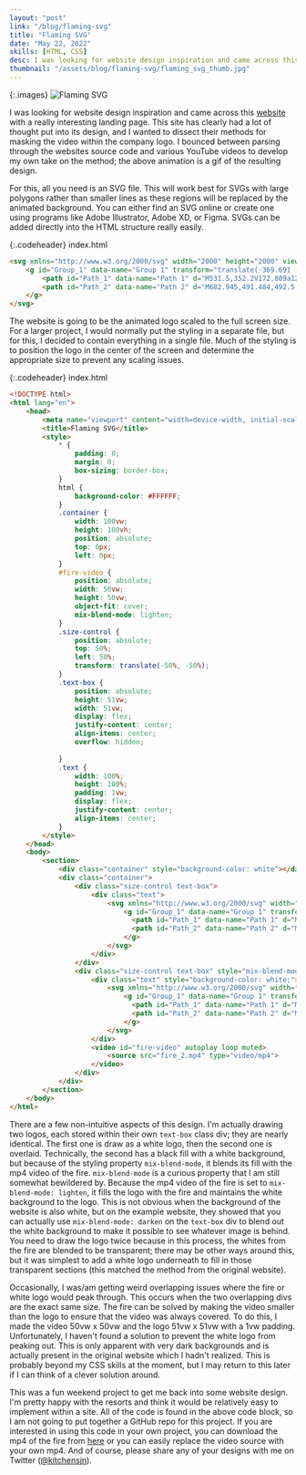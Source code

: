 ```yaml
---
layout: "post"
link: "/blog/flaming-svg"
title: "Flaming SVG"
date: "May 22, 2022"
skills: [HTML, CSS]
desc: I was looking for website design inspiration and came across this [website](https://crustac.fr/en/home/) with a really interesting landing page. This site has clearly had a lot of thought put into its design, and I wanted to dissect their methods for masking the video within the company logo. I bounced between parsing through the websites source code and various YouTube videos to develop my own take on the method; the above animation is a gif of the resulting design.
thumbnail: "/assets/blog/flaming-svg/flaming_svg_thumb.jpg"
---
```


{:.images}
![Flaming SVG](/assets/blog/flaming-svg/flaming_svg_small.gif)

I was looking for website design inspiration and came across this [website](https://crustac.fr/en/home/) with a really interesting landing page. This site has clearly had a lot of thought put into its design, and I wanted to dissect their methods for masking the video within the company logo. I bounced between parsing through the websites source code and various YouTube videos to develop my own take on the method; the above animation is a gif of the resulting design.

For this, all you need is an SVG file. This will work best for SVGs with large polygons rather than smaller lines as these regions will be replaced by the animated background. You can either find an SVG online or create one using programs like Adobe Illustrator, Adobe XD, or Figma. SVGs can be added directly into the HTML structure really easily.

{:.codeheader}
index.html
```html
<svg xmlns="http://www.w3.org/2000/svg" width="2000" height="2000" viewBox="0 0 500 500">
    <g id="Group_1" data-name="Group 1" transform="translate(-369.691 -12.506)">
        <path id="Path_1" data-name="Path 1" d="M531.5,352.2V172.809a12.674,12.674,0,0,1,3.088-8.291l47.761-55.347a12.673,12.673,0,0,0,3.088-8.291V25.237a12.765,12.765,0,0,0-12.8-12.731H490.354a12.765,12.765,0,0,0-12.8,12.731V374.775a12.761,12.761,0,0,1-12.791,12.731H382.487a12.765,12.765,0,0,0-12.8,12.731v99.539a12.765,12.765,0,0,0,12.8,12.731H572.636a12.765,12.765,0,0,0,12.8-12.731V424.133a12.673,12.673,0,0,0-3.088-8.291l-47.761-55.347A12.674,12.674,0,0,1,531.5,352.2Z" transform="translate(0 0)" fill="black"/>
        <path id="Path_2" data-name="Path 2" d="M682.945,491.484,492.5,270.8a12.683,12.683,0,0,1,0-16.583L682.945,33.528a12.724,12.724,0,0,0-9.708-21.022H554.413a12.819,12.819,0,0,0-9.708,4.435L417.358,164.518a12.675,12.675,0,0,0-3.088,8.291V352.2a12.674,12.674,0,0,0,3.088,8.291L544.7,508.067a12.823,12.823,0,0,0,9.708,4.439h118.82A12.725,12.725,0,0,0,682.945,491.484Z" transform="translate(183.635 0)" fill="black"/>
    </g>
</svg>
```

The website is going to be the animated logo scaled to the full screen size. For a larger project, I would normally put the styling in a separate file, but for this, I decided to contain everything in a single file. Much of the styling is to position the logo in the center of the screen and determine the appropriate size to prevent any scaling issues.

{:.codeheader}
index.html
```html
<!DOCTYPE html>
<html lang="en">
    <head>
        <meta name="viewport" content="width=device-width, initial-scale=1.0">
        <title>Flaming SVG</title>
        <style>
            * {
                padding: 0;
                margin: 0;
                box-sizing: border-box;
            }
            html {
                background-color: #FFFFFF;
            }
            .container {
                width: 100vw;
                height: 100vh;
                position: absolute;
                top: 0px;
                left: 0px;
            }
            #fire-video {
                position: absolute;
                width: 50vw;
                height: 50vw;
                object-fit: cover;
                mix-blend-mode: lighten;
            }
            .size-control {
                position: absolute;
                top: 50%;
                left: 50%;
                transform: translate(-50%, -50%);
            }
            .text-box {
                position: absolute;
                height: 51vw;
                width: 51vw;
                display: flex;
                justify-content: center;
                align-items: center;
                overflow: hidden;
                
            }
            .text {
                width: 100%;
                height: 100%;
                padding: 1vw;
                display: flex;
                justify-content: center;
                align-items: center;
            }
        </style>
    </head>
    <body>
        <section>
            <div class="container" style="background-color: white"></div>
            <div class="container">
                <div class="size-control text-box">
                    <div class="text">
                        <svg xmlns="http://www.w3.org/2000/svg" width="2000" height="2000" viewBox="0 0 500 500">
                            <g id="Group_1" data-name="Group 1" transform="translate(-369.691 -12.506)">
                              <path id="Path_1" data-name="Path 1" d="M531.5,352.2V172.809a12.674,12.674,0,0,1,3.088-8.291l47.761-55.347a12.673,12.673,0,0,0,3.088-8.291V25.237a12.765,12.765,0,0,0-12.8-12.731H490.354a12.765,12.765,0,0,0-12.8,12.731V374.775a12.761,12.761,0,0,1-12.791,12.731H382.487a12.765,12.765,0,0,0-12.8,12.731v99.539a12.765,12.765,0,0,0,12.8,12.731H572.636a12.765,12.765,0,0,0,12.8-12.731V424.133a12.673,12.673,0,0,0-3.088-8.291l-47.761-55.347A12.674,12.674,0,0,1,531.5,352.2Z" transform="translate(0 0)" fill="white"/>
                              <path id="Path_2" data-name="Path 2" d="M682.945,491.484,492.5,270.8a12.683,12.683,0,0,1,0-16.583L682.945,33.528a12.724,12.724,0,0,0-9.708-21.022H554.413a12.819,12.819,0,0,0-9.708,4.435L417.358,164.518a12.675,12.675,0,0,0-3.088,8.291V352.2a12.674,12.674,0,0,0,3.088,8.291L544.7,508.067a12.823,12.823,0,0,0,9.708,4.439h118.82A12.725,12.725,0,0,0,682.945,491.484Z" transform="translate(183.635 0)" fill="white"/>
                            </g>
                        </svg>
                    </div>
                </div>
                <div class="size-control text-box" style="mix-blend-mode: darken;">
                    <div class="text" style="background-color: white;">
                        <svg xmlns="http://www.w3.org/2000/svg" width="2000" height="2000" viewBox="0 0 500 500">
                            <g id="Group_1" data-name="Group 1" transform="translate(-369.691 -12.506)">
                              <path id="Path_1" data-name="Path 1" d="M531.5,352.2V172.809a12.674,12.674,0,0,1,3.088-8.291l47.761-55.347a12.673,12.673,0,0,0,3.088-8.291V25.237a12.765,12.765,0,0,0-12.8-12.731H490.354a12.765,12.765,0,0,0-12.8,12.731V374.775a12.761,12.761,0,0,1-12.791,12.731H382.487a12.765,12.765,0,0,0-12.8,12.731v99.539a12.765,12.765,0,0,0,12.8,12.731H572.636a12.765,12.765,0,0,0,12.8-12.731V424.133a12.673,12.673,0,0,0-3.088-8.291l-47.761-55.347A12.674,12.674,0,0,1,531.5,352.2Z" transform="translate(0 0)" fill="black"/>
                              <path id="Path_2" data-name="Path 2" d="M682.945,491.484,492.5,270.8a12.683,12.683,0,0,1,0-16.583L682.945,33.528a12.724,12.724,0,0,0-9.708-21.022H554.413a12.819,12.819,0,0,0-9.708,4.435L417.358,164.518a12.675,12.675,0,0,0-3.088,8.291V352.2a12.674,12.674,0,0,0,3.088,8.291L544.7,508.067a12.823,12.823,0,0,0,9.708,4.439h118.82A12.725,12.725,0,0,0,682.945,491.484Z" transform="translate(183.635 0)" fill="black"/>
                            </g>
                        </svg>
                    </div>
                    <video id="fire-video" autoplay loop muted>
                        <source src="fire_2.mp4" type="video/mp4">
                    </video>             
                </div>
            </div>
        </section>
    </body>
</html>
```

There are a few non-intuitive aspects of this design. I'm actually drawing two logos, each stored within their own `text-box` class div; they are nearly identical. The first one is draw as a white logo, then the second one is overlaid. Technically, the second has a black fill with a white background, but because of the styling property `mix-blend-mode`, it blends its fill with the mp4 video of the fire. `mix-blend-mode` is a curious property that I am still somewhat bewildered by. Because the mp4 video of the fire is set to `mix-blend-mode: lighten`, it fills the logo with the fire and maintains the white background to the logo. This is not obvious when the background of the website is also white, but on the example website, they showed that you can actually use `mix-blend-mode: darken` on the `text-box` div to blend out the white background to make it possible to see whatever image is behind. You need to draw the logo twice because in this process, the whites from the fire are blended to be transparent; there may be other ways around this, but it was simplest to add a white logo underneath to fill in those transparent sections (this matched the method from the original website).

Occasionally, I was/am getting weird overlapping issues where the fire or white logo would peak through. This occurs when the two overlapping divs are the exact same size. The fire can be solved by making the video smaller than the logo to ensure that the video was always covered. To do this, I made the video 50vw x 50vw and the logo 51vw x 51vw with a 1vw padding. Unfortunately, I haven't found a solution to prevent the white logo from peaking out. This is only apparent with very dark backgrounds and is actually present in the original website which I hadn't realized. This is probably beyond my CSS skills at the moment, but I may return to this later if I can think of a clever solution around.

This was a fun weekend project to get me back into some website design. I'm pretty happy with the resorts and think it would be relatively easy to implement within a site. All of the code is found in the above code block, so I am not going to put together a GitHub repo for this project. If you are interested in using this code in your own project, you can download the mp4 of the fire from [here](https://pixabay.com/videos/fire-burn-flames-gas-heat-smoke-33072/) or you can easily replace the video source with your own mp4. And of course, please share any of your designs with me on Twitter ([@kitchensjn](https://twitter.com/kitchensjn)).